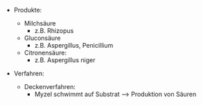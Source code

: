 - Produkte:
	- Milchsäure 
		- z.B. Rhizopus
	- Gluconsäure 
		- z.B. Aspergillus, Penicillium
	- Citronensäure: 
		- z.B. Aspergillus niger

- Verfahren:
	- Deckenverfahren:
		- Myzel schwimmt auf Substrat --> Produktion von Säuren 